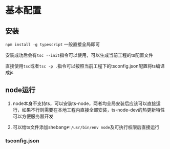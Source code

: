 # 基本配置

## 安装

`npm install -g typescript` 一般直接全局即可

安装成功后会有`tsc --init`指令可以使用，可以生成当前工程的ts配置文件

直接使用`tsc`或者`tsc -p .`指令可以按照当前工程下的tsconfig.json配置将ts编译成js

## node运行

1. node本身不支持ts，可以安装ts-node，两者均全局安装后应该可以直接运行，如果不行则需要在本地工程内直接全部安装，ts-node-dev的热更新特性可以方便服务器开发

2. 可以给ts文件添加shebang`#!/usr/bin/env node`及可执行权限后直接运行

### tsconfig.json

